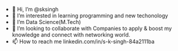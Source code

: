 - 👋 Hi, I’m @sksingh
- 👀 I’m interested in learning programming and new techonology 
- 🌱 I’m Data Science(M.Tech)
- 💞️ I’m looking to collaborate with Companies to apply & boost  my knowledge and connect with networking world.
- 📫 How to reach me linkedin.com/in/s-k-singh-84a2111ba

<!---
sksingh750303/sksingh750303 is a ✨ special ✨ repository because its `README.md` (this file) appears on your GitHub profile.
You can click the Preview link to take a look at your changes.
--->
